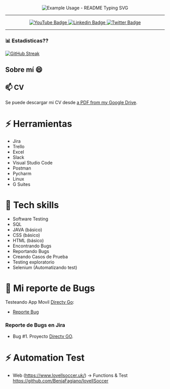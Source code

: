 <p align="center">
  <img src="https://readme-typing-svg.demolab.com?font=Fira+Code&pause=1000&color=F744E1&center=true&vCenter=true&width=435&lines=Benjam%C3%ADn+Fagiano;QA+Manual+y+Automation;Estudiando Programación" 
       alt="Example Usage - README Typing SVG">
</p>

<!--
**BenjaFagiano/BenjaFagiano** is a ✨ _special_ ✨ repository because its `README.md` (this file) appears on your GitHub profile.

Here are some ideas to get you started:

- 🔭 I’m currently working on ...
- 🌱 I’m currently learning ...
- 👯 I’m looking to collaborate on ...
- 🤔 I’m looking for help with ...
- 💬 Ask me about ...
- 📫 How to reach me: ...
- 😄 Pronouns: ...
- ⚡ Fun fact: ...
-->

---
<div id="badges" align="center">
 
 <a target="_blank" href="https://www.youtube.com/channel/UCztNdsov4I7D67AxJHyVBZg">
          <img src="https://img.shields.io/youtube/channel/subscribers/UCztNdsov4I7D67AxJHyVBZg?color=red&label=BenjaFagiano&logo=YouTube&logoColor=red&style=for-the-badge"
               alt="YouTube Badge" />
 </a>
 <a target="_blank" href="https://www.linkedin.com/in/benjamínfagiano/">
          <img src="https://img.shields.io/badge/Linkedin-Perfil-blue"
               alt="Linkedin Badge" />
 </a>
 <a target="_blank" href="https://twitter.com/bfagiano15">
          <img src="https://img.shields.io/twitter/follow/bfagiano15?color=blue&logo=twitter&style=for-the-badge"
               alt="Twitter Badge" />
 </a>
</div>

---

### 📊 Estadisticas??

[![GitHub Streak](http://github-readme-streak-stats.herokuapp.com?user=benjafagiano&theme=cobalt&locale=es&mode=weekly)](https://git.io/streak-stats)



## Sobre mí 😄
<!--
I am a positive-thinking person who possesses two sides of power. On one hand, I am organised, structured and attentive to detail due to my background as a research chemist. And on the other, due to my personality, I love to communicate with people and solve problems.

I got my Master's Degree from the University of Eastern Finland and have been a PhD fellow at the University of Jyväskylä for 3 years. My research field was computational physical chemistry, which involved modelling of chemical reactions through massively-parallel computing.

Now, I wish to exploit my research and analytical skills in software testing. Currently, I am intensively studying techniques and tools by attending online courses and testing web applications created for learning purposes.

I would be extremely happy to apply obtained knowledge to testing an operational product and gain hands-on experience. It is a crucial step in my current career goal — to become a mid-level software tester in 2 years.
-->
## 📫 CV 
Se puede descargar mi CV desde [a PDF from my Google Drive](https://drive.google.com/file/d/1AMUWJjEpGOdOIZKVTRY0GLeCBUDyPyI6/view?usp=drive_link).

# ⚡ Herramientas

* Jira
* Trello
* Excel
* Slack
* Visual Studio Code
* Postman
* Pycharm
* Linux
* G Suites



# 🔭 Tech skills 

* Software Testing
* SQL
* JAVA (básico)
* CSS (básico)
* HTML (básico)
* Encontrando Bugs
* Reportando Bugs
* Creando Casos de Prueba
* Testing exploratorio
* Selenium (Automatizando test)

# 🐞 Mi reporte de Bugs 

Testeando App Movil [Directv Go](www.directvgo.com/):
- [Reporte Bug](https://docs.google.com/spreadsheets/d/1MmPeXWwsGxTRV54xnryxqAOSuD36d1Hnqs4jhMmFFBA/edit?usp=sharing)
<!--

Testing the webpage [a-manada.pl/](https://a-manada.pl/):
- [Bug report](https://docs.google.com/document/d/1iUf3ZrhWnuVQy1kdCzWf3JErzcS2NPnoEcZUor2WUXQ/edit?usp=sharing)
Testing the webpage [a-manada.pl/](https://a-manada.pl/):
- [Bug report](https://docs.google.com/document/d/1iUf3ZrhWnuVQy1kdCzWf3JErzcS2NPnoEcZUor2WUXQ/edit?usp=sharing)
## Skills

You can find examples of the described skills in the [Examples of my work](#examples-of-my-work) section.

__Manual testing__
  * can perform manual functional and usability testing of web applications
  * gained hands-on experience by testing applications created for educational purposes

__Test analysis & design__
  * familiar with functional decomposition of products, creating state transition diagrams, writing use cases
  * can apply equivalence partitioning, boundary value analysis and methods of pairwise testing to generate test input data

__API testing__
  * know the difference between SOAP and REST APIs
  * gained experience through manual testing of APIs created for educational purposes
  * know how to manipulate requests and create test cases using the SoapUI tool

__Exploratory testing__
  * capable of using Whittaker’s test tours and creating cheat-lists for testing web applications

__Test documentation__
  * can create test cases and checklists and know how and in which situations to use them effectively
  * able to prepare comprehensive bug reports and provide detailed session reports

__SQL databases__
  * can write complex requests using subqueries
  * familiar with the use of aliases and wildcards
  * know the difference between joins and unions and can use them in queries

__Python fundamentals__
  * can write simple functions and algorithms
  * know when to use for and while
  * able to comprehend easy codes

## Tools

__TestRail__
  * know how to create test cases and test suits
  * able to run created test cases
  * know how to use dashboards and statistics

__Jira__
  * know how to create bug reports
  * able to create projects and track their progress

__SoapUI__

__Browser developer tools__

__VirtualBox__
  * able to set up and operate virtual machines

__Trello and Notion__
  * know how to use Kanban boards and track project progress

__Mind maps & diagrams__
  * know how to design beautifully simple mind maps

## Courses

__Robot Framework Test Automation, Levels 1-4__  
*online courses by [Bryan Lamb](https://www.udemy.com/user/bryanl/), Udemy*  
An intensive course in test automation with Robot Framework.  
[Link to the certificate of the Level 1](https://www.udemy.com/certificate/UC-93938fbe-c686-47ee-b33a-8ac6701ff2b7/)  
*Level 2-4 in progress*

__The 1st Online Institute of Software Testing__  
*online course by Quality Lab, Moscow, Russia*  
A comprehensive course (132 h) in quality assurance, covering skills in functional testing and test automation.   
[Link to the certificate](https://quality-lab.ru/school-center/certificate.php?id=22655&lang=en)

__Onboarding to Testing · Jedi Point__  
*online course by Quality Lab, Moscow, Russia*  
An intensive introductory course (20 h) to software testing. Quality Lab is one of the biggest Russian providers of educational services tailored for software testers.   
[Link to the certificate](https://drive.google.com/file/d/16ysUnfckphOZ3VNLYhOX-KnvKEWoCdYA/view?usp=sharing)


## Examples of my work

### Test cases and work in TestRail

- [The training webshop](http://automationpractice.com/) was used to create demo test cases
  * Test case for checking the checkout process (in English). Check [the Google Sheets document here](https://docs.google.com/spreadsheets/d/1NpgiyQr2mx2YKddbXOFi7YygWE_jUve3spzscLkpTuY/edit?usp=sharing)
  * Test case for checking the addition of items to the cart (in English). Check [the Google Sheets document here](https://docs.google.com/spreadsheets/d/1PTc-aPCKWBm4B3aaTPsvJ5wgW0P-KkpvaclZAbQzTZY/edit#gid=0)

- [The training webpage Enotes](https://enotes.pointschool.ruin) was used for working with TestRail.
  * Test case (in Russian) for authorisation. Check [the screenshot from TestRail here](https://drive.google.com/file/d/1X9q5h3NKLI7NZpoU-gaHwSrYq_KQtDsl/view?usp=sharing).
  * Test case (in Russian) for adding an item to the cart. See [the screenshot from TestRail here](https://drive.google.com/file/d/1L74DBG62BRnl45WuVYsuR3RoYU4KZHrI/view?usp=sharing).
  * Test suits and a test run for the cart. See [the screenshots from TestRail here](https://drive.google.com/file/d/1imQyEHdDE9FCWtnnPZurh0J9QMTWrS3l/view?usp=sharing).


* Bug #2. Check [the screenshot of the bug report in Jira](https://drive.google.com/file/d/15KB2fIqWO4uIUbAMejk8ZZrkpPfJzz1m/view?usp=sharing).
  * Bug #3. Check [the screenshot of the bug report in Jira](https://drive.google.com/file/d/1Qn_Fe5gwdEQ-f4PKpg115CZaWl3_N705/view?usp=sharing).
* An example of a project in Jira. Check [the screenshot](https://drive.google.com/file/d/1uN7R4SGWYZ0zn45id8_CeSzs4sn68BWq/view?usp=sharing).

-->

### Reporte de Bugs en Jira

- Bug #1. Proyecto [Directv GO](https://bfagiano.atlassian.net/browse/POR-3?atlOrigin=eyJpIjoiNTkzZTNkNjRmNjA4NGY0OTg4ZWVlMjMzNjQxNmE5NzUiLCJwIjoiaiJ9).
  

# ⚡ Automation Test

- Web (https://www.lovellsoccer.uk/) -> Functions & Test https://github.com/BenjaFagiano/lovellSoccer



